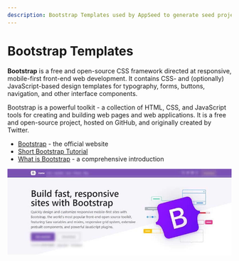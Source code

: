 ```yaml
---
description: Bootstrap Templates used by AppSeed to generate seed projects.
---
```


# Bootstrap Templates

**Bootstrap** is a free and open-source CSS framework directed at responsive, mobile-first front-end web development. It contains CSS- and (optionally) JavaScript-based design templates for typography, forms, buttons, navigation, and other interface components.

Bootstrap is a powerful toolkit - a collection of HTML, CSS, and JavaScript tools for creating and building web pages and web applications. It is a free and open-source project, hosted on GitHub, and originally created by Twitter.&#x20;

* [Bootstrap](https://getbootstrap.com/) - the official website
* [Short Bootstrap Tutorial](https://www.toptal.com/front-end/what-is-bootstrap-a-short-tutorial-on-the-what-why-and-how)
* [What is Bootstrap](https://wpamelia.com/what-is-bootstrap/) - a comprehensive introduction

![Bootstrap - Open-source CSS Framework.](../../.gitbook/assets/docs-cover-bootstrap.jpg)





